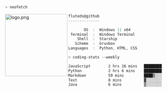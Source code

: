 ```zsh
> neofetch
```

<!--img align="left" src="https://github.com/fluteds.png" alt="logo.png" width="200"/>-->
<img align="left" src="https://external-content.duckduckgo.com/iu/?u=https%3A%2F%2F78.media.tumblr.com%2F975fca5f82161b190efdcaa05ffbd4ec%2Ftumblr_p6q6m9TJF01x3p3jmo1_500.png&f=1&nofb=1" alt="logo.png" width="200"/>

```csharp
fluteds@github
--------------

       OS  :  Windows 11 x64
 Terminal  :  Windows Terminal
    Shell  :  Starship
   Scheme  :  Gruvbox
Languages  :  Python, HTML, CSS
```

```zsh
> coding-stats --weekly
```

<!--START_SECTION:waka-->

```txt
JavaScript        2 hrs 16 mins   █████████▓░░░░░░░░░░░░░░░   39.26 %
Python            2 hrs 6 mins    █████████░░░░░░░░░░░░░░░░   36.34 %
Markdown          59 mins         ████▒░░░░░░░░░░░░░░░░░░░░   17.15 %
Text              8 mins          ▓░░░░░░░░░░░░░░░░░░░░░░░░   02.37 %
Java              6 mins          ▒░░░░░░░░░░░░░░░░░░░░░░░░   01.93 %
```

<!--END_SECTION:waka-->
